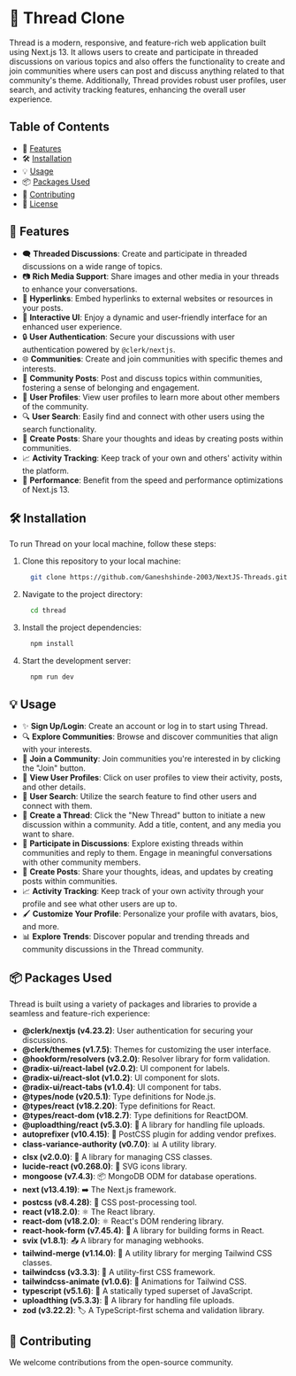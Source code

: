 # 🧵 Thread Clone

Thread is a modern, responsive, and feature-rich web application built using Next.js 13. It allows users to create and participate in threaded discussions on various topics and also offers the functionality to create and join communities where users can post and discuss anything related to that community's theme. Additionally, Thread provides robust user profiles, user search, and activity tracking features, enhancing the overall user experience.

## Table of Contents

- 🌟 [Features](#features)
- 🛠️ [Installation](#installation)
- 💡 [Usage](#usage)
- 📦 [Packages Used](#packages-used)
- 🤝 [Contributing](#contributing)
- 📄 [License](#license)

## 🌟 Features

- 🗨️ **Threaded Discussions**: Create and participate in threaded discussions on a wide range of topics.
- 📷 **Rich Media Support**: Share images and other media in your threads to enhance your conversations.
- 🔗 **Hyperlinks**: Embed hyperlinks to external websites or resources in your posts.
- 🎉 **Interactive UI**: Enjoy a dynamic and user-friendly interface for an enhanced user experience.
- 🔒 **User Authentication**: Secure your discussions with user authentication powered by `@clerk/nextjs`.
- 🌐 **Communities**: Create and join communities with specific themes and interests.
- 📢 **Community Posts**: Post and discuss topics within communities, fostering a sense of belonging and engagement.
- 👤 **User Profiles**: View user profiles to learn more about other members of the community.
- 🔍 **User Search**: Easily find and connect with other users using the search functionality.
- 📝 **Create Posts**: Share your thoughts and ideas by creating posts within communities.
- 📈 **Activity Tracking**: Keep track of your own and others' activity within the platform.
- 🚀 **Performance**: Benefit from the speed and performance optimizations of Next.js 13.

## 🛠️ Installation

To run Thread on your local machine, follow these steps:

1. Clone this repository to your local machine:

   ```bash
     git clone https://github.com/Ganeshshinde-2003/NextJS-Threads.git
   ```

2. Navigate to the project directory:

   ```bash
     cd thread
   ```

3. Install the project dependencies:

   ```bash
     npm install
   ```
4. Start the development server:

   ```bash
     npm run dev
   ```

## 💡 Usage

- ✨ **Sign Up/Login**: Create an account or log in to start using Thread.
- 🔍 **Explore Communities**: Browse and discover communities that align with your interests.
- 🤝 **Join a Community**: Join communities you're interested in by clicking the "Join" button.
- 👤 **View User Profiles**: Click on user profiles to view their activity, posts, and other details.
- 🔎 **User Search**: Utilize the search feature to find other users and connect with them.
- 📢 **Create a Thread**: Click the "New Thread" button to initiate a new discussion within a community. Add a title, content, and any media you want to share.
- 💬 **Participate in Discussions**: Explore existing threads within communities and reply to them. Engage in meaningful conversations with other community members.
- 📝 **Create Posts**: Share your thoughts, ideas, and updates by creating posts within communities.
- 📈 **Activity Tracking**: Keep track of your own activity through your profile and see what other users are up to.
- 🖌️ **Customize Your Profile**: Personalize your profile with avatars, bios, and more.
- 📊 **Explore Trends**: Discover popular and trending threads and community discussions in the Thread community.

## 📦 Packages Used

Thread is built using a variety of packages and libraries to provide a seamless and feature-rich experience:

- **@clerk/nextjs (v4.23.2)**: User authentication for securing your discussions.
- **@clerk/themes (v1.7.5)**: Themes for customizing the user interface.
- **@hookform/resolvers (v3.2.0)**: Resolver library for form validation.
- **@radix-ui/react-label (v2.0.2)**: UI component for labels.
- **@radix-ui/react-slot (v1.0.2)**: UI component for slots.
- **@radix-ui/react-tabs (v1.0.4)**: UI component for tabs.
- **@types/node (v20.5.1)**: Type definitions for Node.js.
- **@types/react (v18.2.20)**: Type definitions for React.
- **@types/react-dom (v18.2.7)**: Type definitions for ReactDOM.
- **@uploadthing/react (v5.3.0)**: 📁 A library for handling file uploads.
- **autoprefixer (v10.4.15)**: 🚀 PostCSS plugin for adding vendor prefixes.
- **class-variance-authority (v0.7.0)**: 📊 A utility library.
- **clsx (v2.0.0)**: 📂 A library for managing CSS classes.
- **lucide-react (v0.268.0)**: 🎨 SVG icons library.
- **mongoose (v7.4.3)**: 📦 MongoDB ODM for database operations.
- **next (v13.4.19)**: ➡️ The Next.js framework.
- **postcss (v8.4.28)**: 🎨 CSS post-processing tool.
- **react (v18.2.0)**: ⚛️ The React library.
- **react-dom (v18.2.0)**: ⚛️ React's DOM rendering library.
- **react-hook-form (v7.45.4)**: 📝 A library for building forms in React.
- **svix (v1.8.1)**: 📤 A library for managing webhooks.
- **tailwind-merge (v1.14.0)**: 🧩 A utility library for merging Tailwind CSS classes.
- **tailwindcss (v3.3.3)**: 🎨 A utility-first CSS framework.
- **tailwindcss-animate (v1.0.6)**: 🔄 Animations for Tailwind CSS.
- **typescript (v5.1.6)**: 🔄 A statically typed superset of JavaScript.
- **uploadthing (v5.3.3)**: 📁 A library for handling file uploads.
- **zod (v3.22.2)**: 🏷️ A TypeScript-first schema and validation library.

## 🤝 Contributing

We welcome contributions from the open-source community.

